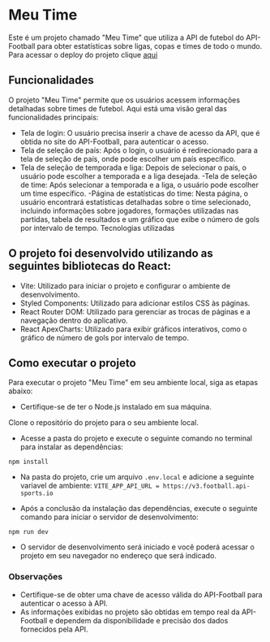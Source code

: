 # Meu Time
Este é um projeto chamado "Meu Time" que utiliza a API de futebol do API-Football para obter estatísticas sobre ligas, copas e times de todo o mundo.
Para acessar o deploy do projeto clique <a href="https://projeto-meu-time.vercel.app/">aqui</a>

## Funcionalidades
O projeto "Meu Time" permite que os usuários acessem informações detalhadas sobre times de futebol. Aqui está uma visão geral das funcionalidades principais:

- Tela de login: O usuário precisa inserir a chave de acesso da API, que é obtida no site do API-Football, para autenticar o acesso.
- Tela de seleção de país: Após o login, o usuário é redirecionado para a tela de seleção de país, onde pode escolher um país específico.
- Tela de seleção de temporada e liga: Depois de selecionar o país, o usuário pode escolher a temporada e a liga desejada.
-Tela de seleção de time: Após selecionar a temporada e a liga, o usuário pode escolher um time específico.
-Página de estatísticas do time: Nesta página, o usuário encontrará estatísticas detalhadas sobre o time selecionado, incluindo informações sobre jogadores, formações utilizadas nas partidas, tabela de resultados e um gráfico que exibe o número de gols por intervalo de tempo.
Tecnologias utilizadas

## O projeto foi desenvolvido utilizando as seguintes bibliotecas do React:

- Vite: Utilizado para iniciar o projeto e configurar o ambiente de desenvolvimento.
- Styled Components: Utilizado para adicionar estilos CSS às páginas.
- React Router DOM: Utilizado para gerenciar as trocas de páginas e a navegação dentro do aplicativo.
- React ApexCharts: Utilizado para exibir gráficos interativos, como o gráfico de número de gols por intervalo de tempo.
## Como executar o projeto
Para executar o projeto "Meu Time" em seu ambiente local, siga as etapas abaixo:

- Certifique-se de ter o Node.js instalado em sua máquina.

Clone o repositório do projeto para o seu ambiente local.

- Acesse a pasta do projeto e execute o seguinte comando no terminal para instalar as dependências:

`npm install`

- Na pasta do projeto, crie um arquivo `.env.local` e adicione a seguinte variavel de ambiente:
`VITE_APP_API_URL = https://v3.football.api-sports.io`

- Após a conclusão da instalação das dependências, execute o seguinte comando para iniciar o servidor de desenvolvimento:

`npm run dev`

- O servidor de desenvolvimento será iniciado e você poderá acessar o projeto em seu navegador no endereço que será indicado.

### Observações
- Certifique-se de obter uma chave de acesso válida do API-Football para autenticar o acesso à API.
- As informações exibidas no projeto são obtidas em tempo real da API-Football e dependem da disponibilidade e precisão dos dados fornecidos pela API.

